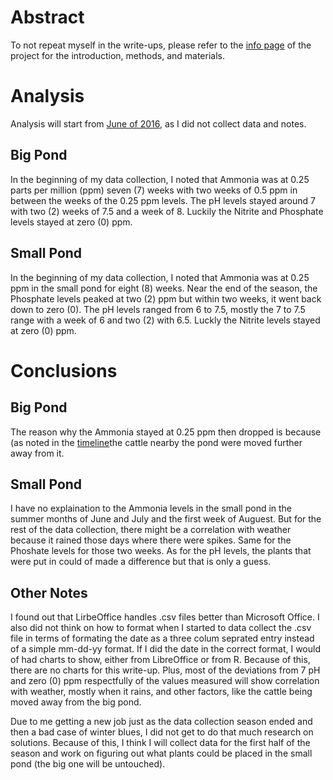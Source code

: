 <!--
.. title: 2016
.. slug: wu2016
.. date: 2019-01-14 10:36:58 UTC-05:00
.. tags: 
.. category: 
.. link: 
.. description: 
.. type: text
-->
# Abstract

To not repeat myself in the write-ups, please refer to the [info page](/wetlands/info) of the project for the introduction, methods, and materials.

# Analysis

Analysis will start from [June of 2016](/wetlands/timeline), as I did not collect data and notes.

## Big Pond

In the beginning of my data collection, I noted that Ammonia was at 0.25 parts per million (ppm) seven (7) weeks with two weeks of 0.5 ppm in between the weeks of the 0.25 ppm levels. The pH levels stayed around 7 with two (2) weeks of 7.5 and a week of 8. Luckily the Nitrite and Phosphate levels stayed at zero (0) ppm.

## Small Pond

In the beginning of my data collection, I noted that Ammonia was at 0.25 ppm in the small pond for eight (8) weeks. Near the end of the season, the Phosphate levels peaked at two (2) ppm but within two weeks, it went back down to zero (0). The pH levels ranged from 6 to 7.5, mostly the 7 to 7.5 range with a week of 6 and two (2) with 6.5. Luckly the Nitrite levels stayed at zero (0) ppm.

# Conclusions

## Big Pond

The reason why the Ammonia stayed at 0.25 ppm then dropped is because (as noted in the [timeline](/wetlands/timeline)the cattle nearby the pond were moved further away from it.

## Small Pond

I have no explaination to the Ammonia levels in the small pond in the summer months of June and July and the first week of Auguest. But for the rest of the data collection, there might be a correlation with weather because it rained those days where there were spikes.  Same for the Phoshate levels for those two weeks. As for the pH levels, the plants that were put in could of made a difference but that is only a guess.

## Other Notes

I found out that LirbeOffice handles .csv files better than Microsoft Office. I also did not think on how to format when I started to data collect the .csv file in terms of formating the date as a three colum seprated entry instead of a simple mm-dd-yy format. If I did the date in the correct format, I would of had charts to show, either from LibreOffice or from R. Because of this, there are no charts for this write-up. Plus, most of the deviations from 7 pH and zero (0) ppm respectfully of the values measured will show correlation with weather, mostly when it rains, and other factors, like the cattle being moved away from the big pond.

Due to me getting a new job just as the data collection season ended and then a bad case of winter blues, I did not get to do that much research on solutions. Because of this, I think I will collect data for the first half of the season and work on figuring out what plants could be placed in the small pond (the big one will be untouched).
